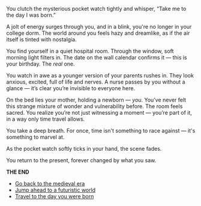 You clutch the mysterious pocket watch tightly and whisper, “Take me to the day I was born.”

A jolt of energy surges through you, and in a blink, you're no longer in your college dorm. The world around you feels hazy and dreamlike, as if the air itself is tinted with nostalgia.

You find yourself in a quiet hospital room. Through the window, soft morning light filters in. The date on the wall calendar confirms it — this is your birthday. The *real* one.

You watch in awe as a younger version of your parents rushes in. They look anxious, excited, full of life and nerves. A nurse passes by you without a glance — it’s clear you’re invisible to everyone here.

On the bed lies your mother, holding a newborn — *you*. You’ve never felt this strange mixture of wonder and vulnerability before. The room feels sacred. You realize you’re not just witnessing a moment — you’re part of it, in a way only time travel allows.

You take a deep breath. For once, time isn't something to race against — it's something to marvel at.

As the pocket watch softly ticks in your hand, the scene fades.

You return to the present, forever changed by what you saw.

**THE END**
- [Go back to the medieval era](https://github.com/PustiRay/choose-your-own-adventure/blob/pusti/medieval.md)
 - [Jump ahead to a futuristic world](https://github.com/PustiRay/choose-your-own-adventure/blob/khushi/future.md)
 - [Travel to the day you were born](https://github.com/PustiRay/choose-your-own-adventure/blob/pusti/medieval.md)